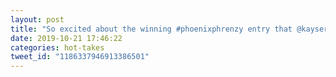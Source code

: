 ```yaml
---
layout: post
title: "So excited about the winning #phoenixphrenzy entry that @kayserzl, @rheubach, and @dscottwiggins put together. You took a simple one liner idea and turned it into an engaging social game, and you highlighted the power of Phoenix LiveViews to deliver interactive apps. So cool!"
date: 2019-10-21 17:46:22
categories: hot-takes
tweet_id: "1186337946913386501"
---
```



<!-- Original tweet: https://twitter.com/i/status/1186337946913386501 -->